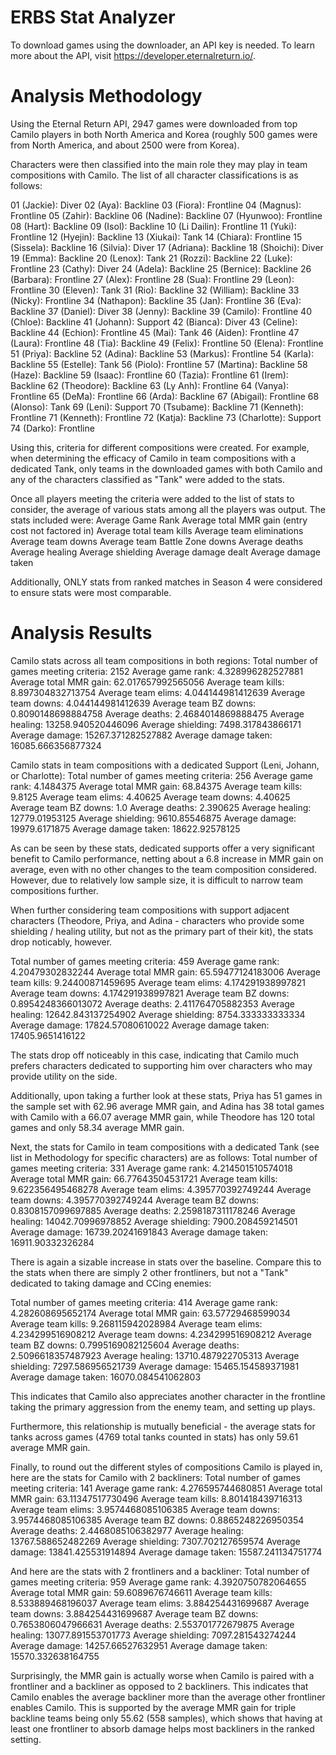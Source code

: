 # ERBS Stat Analyzer

To download games using the downloader, an API key is needed. To learn more about the API, visit https://developer.eternalreturn.io/.




# Analysis Methodology

Using the Eternal Return API, 2947 games were downloaded from top Camilo players in both North America and Korea (roughly 500 games were from North America, and about 2500 were from Korea).

Characters were then classified into the main role they may play in team compositions with Camilo. The list of all character classifications is as follows:

01 (Jackie): Diver
02 (Aya): Backline
03 (Fiora): Frontline
04 (Magnus): Frontline
05 (Zahir): Backline
06 (Nadine): Backline
07 (Hyunwoo): Frontline
08 (Hart): Backline
09 (Isol): Backline
10 (Li Dailin): Frontline
11 (Yuki): Frontline
12 (Hyejin): Backline
13 (Xiukai): Tank
14 (Chiara): Frontline
15 (Sissela): Backline
16 (Silvia): Diver
17 (Adriana): Backline
18 (Shoichi): Diver
19 (Emma): Backline
20 (Lenox): Tank
21 (Rozzi): Backline
22 (Luke): Frontline
23 (Cathy): Diver
24 (Adela): Backline
25 (Bernice): Backline
26 (Barbara): Frontline
27 (Alex): Frontline
28 (Sua): Frontline
29 (Leon): Frontline
30 (Eleven): Tank
31 (Rio): Backline
32 (William): Backline
33 (Nicky): Frontline
34 (Nathapon): Backline
35 (Jan): Frontline
36 (Eva): Backline
37 (Daniel): Diver
38 (Jenny): Backline
39 (Camilo): Frontline
40 (Chloe): Backline
41 (Johann): Support
42 (Bianca): Diver
43 (Celine): Backline
44 (Echion): Frontline
45 (Mai): Tank
46 (Aiden): Frontline
47 (Laura): Frontline
48 (Tia): Backline
49 (Felix): Frontline
50 (Elena): Frontline
51 (Priya): Backline
52 (Adina): Backline
53 (Markus): Frontline
54 (Karla): Backline
55 (Estelle): Tank
56 (Piolo): Frontline
57 (Martina): Backline
58 (Haze): Backline
59 (Isaac): Frontline
60 (Tazia): Frontline
61 (Irem): Backline
62 (Theodore): Backline
63 (Ly Anh): Frontline
64 (Vanya): Frontline
65 (DeMa): Frontline
66 (Arda): Backline
67 (Abigail): Frontline
68 (Alonso): Tank
69 (Leni): Support
70 (Tsubame): Backline
71 (Kenneth): Frontline
71 (Kenneth): Frontline
72 (Katja): Backline
73 (Charlotte): Support
74 (Darko): Frontline

Using this, criteria for different compositions were created. For example, when determining the efficacy of Camilo in team compositions with a dedicated Tank, only teams in the downloaded games with both Camilo and any of the characters classified as "Tank" were added to the stats.

Once all players meeting the criteria were added to the list of stats to consider, the average of various stats among all the players was output. The stats included were:
Average Game Rank
Average total MMR gain (entry cost not factored in)
Average total team kills
Average team eliminations
Average team downs
Average team Battle Zone downs
Average deaths
Average healing
Average shielding
Average damage dealt
Average damage taken

Additionally, ONLY stats from ranked matches in Season 4 were considered to ensure stats were most comparable.

# Analysis Results

Camilo stats across all team compositions in both regions:
Total number of games meeting criteria:  2152
Average game rank:  4.328996282527881
Average total MMR gain:  62.017657992565056
Average team kills:  8.897304832713754
Average team elims:  4.044144981412639
Average team downs:  4.044144981412639
Average team BZ downs:  0.8090148698884758
Average deaths:  2.4684014869888475
Average healing:  13258.940520446096
Average shielding:  7498.317843866171
Average damage:  15267.371282527882
Average damage taken:  16085.666356877324

Camilo stats in team compositions with a dedicated Support (Leni, Johann, or Charlotte):
Total number of games meeting criteria:  256
Average game rank:  4.1484375
Average total MMR gain:  68.84375
Average team kills:  9.8125
Average team elims:  4.40625
Average team downs:  4.40625
Average team BZ downs:  1.0
Average deaths:  2.390625
Average healing:  12779.01953125
Average shielding:  9610.85546875
Average damage:  19979.6171875
Average damage taken:  18622.92578125

As can be seen by these stats, dedicated supports offer a very significant benefit to Camilo performance, netting about a 6.8 increase in MMR gain on average, even with no other changes to the team composition considered. However, due to relatively low sample size, it is difficult to narrow team compositions further.

When further considering team compositions with support adjacent characters (Theodore, Priya, and Adina - characters who provide some shielding / healing utility, but not as the primary part of their kit), the stats drop noticably, however.

Total number of games meeting criteria:  459
Average game rank:  4.20479302832244
Average total MMR gain:  65.59477124183006
Average team kills:  9.24400871459695
Average team elims:  4.174291938997821
Average team downs:  4.174291938997821
Average team BZ downs:  0.8954248366013072
Average deaths:  2.411764705882353
Average healing:  12642.843137254902
Average shielding:  8754.333333333334
Average damage:  17824.57080610022
Average damage taken:  17405.9651416122

The stats drop off noticeably in this case, indicating that Camilo much prefers characters dedicated to supporting him over characters who may provide utility on the side.

Additionally, upon taking a further look at these stats, Priya has 51 games in the sample set with 62.96 average MMR gain, and Adina has 38 total games with Camilo with a 66.07 average MMR gain, while Theodore has 120 total games and only 58.34 average MMR gain.

Next, the stats for Camilo in team compositions with a dedicated Tank (see list in Methodology for specific characters) are as follows:
Total number of games meeting criteria:  331
Average game rank:  4.214501510574018
Average total MMR gain:  66.77643504531721
Average team kills:  9.622356495468278
Average team elims:  4.395770392749244
Average team downs:  4.395770392749244
Average team BZ downs:  0.8308157099697885
Average deaths:  2.2598187311178246
Average healing:  14042.70996978852
Average shielding:  7900.208459214501
Average damage:  16739.20241691843
Average damage taken:  16911.90332326284

There is again a sizable increase in stats over the baseline. Compare this to the stats when there are simply 2 other frontliners, but not a "Tank" dedicated to taking damage and CCing enemies:

Total number of games meeting criteria:  414
Average game rank:  4.282608695652174
Average total MMR gain:  63.57729468599034
Average team kills:  9.268115942028984
Average team elims:  4.234299516908212
Average team downs:  4.234299516908212
Average team BZ downs:  0.7995169082125604
Average deaths:  2.5096618357487923
Average healing:  13710.487922705313
Average shielding:  7297.586956521739
Average damage:  15465.154589371981
Average damage taken:  16070.084541062803

This indicates that Camilo also appreciates another character in the frontline taking the primary aggression from the enemy team, and setting up plays.

Furthermore, this relationship is mutually beneficial - the average stats for tanks across games (4769 total tanks counted in stats) has only 59.61 average MMR gain. 

Finally, to round out the different styles of compositions Camilo is played in, here are the stats for Camilo with 2 backliners:
Total number of games meeting criteria:  141
Average game rank:  4.276595744680851
Average total MMR gain:  63.11347517730496
Average team kills:  8.801418439716313
Average team elims:  3.9574468085106385
Average team downs:  3.9574468085106385
Average team BZ downs:  0.8865248226950354
Average deaths:  2.4468085106382977
Average healing:  13767.588652482269
Average shielding:  7307.702127659574
Average damage:  13841.425531914894
Average damage taken:  15587.241134751774

And here are the stats with 2 frontliners and a backliner:
Total number of games meeting criteria:  959
Average game rank:  4.3920750782064655
Average total MMR gain:  59.6089676746611
Average team kills:  8.533889468196037
Average team elims:  3.884254431699687
Average team downs:  3.884254431699687
Average team BZ downs:  0.7653806047966631
Average deaths:  2.553701772679875
Average healing:  13077.891553701773
Average shielding:  7097.281543274244
Average damage:  14257.66527632951
Average damage taken:  15570.332638164755

Surprisingly, the MMR gain is actually worse when Camilo is paired with a frontliner and a backliner as opposed to 2 backliners. This indicates that Camilo enables the average backliner more than the average other frontliner enables Camilo. This is supported by the average MMR gain for triple backline teams being only 55.62 (558 samples), which shows that having at least one frontliner to absorb damage helps most backliners in the ranked setting.

